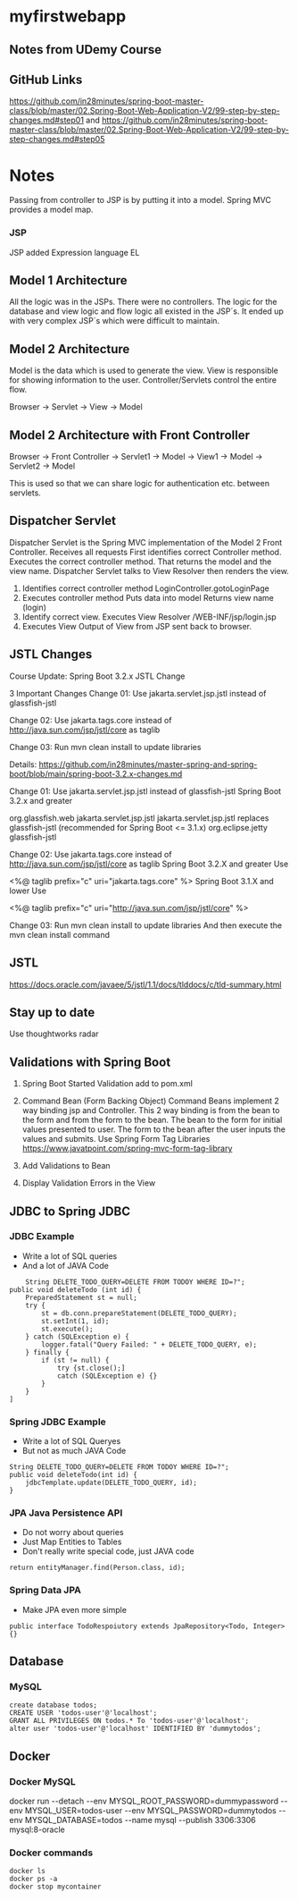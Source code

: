 # myfirstwebapp
## Notes from UDemy Course

## GitHub Links
https://github.com/in28minutes/spring-boot-master-class/blob/master/02.Spring-Boot-Web-Application-V2/99-step-by-step-changes.md#step01
and
https://github.com/in28minutes/spring-boot-master-class/blob/master/02.Spring-Boot-Web-Application-V2/99-step-by-step-changes.md#step05

# Notes
Passing from controller to JSP is by putting it into a model.
Spring MVC provides a model map.

### JSP
JSP added Expression language EL

## Model 1 Architecture
All the logic was in the JSPs. There were no controllers. The logic for the database and view logic and flow logic all existed in the JSP´s. It ended up with very complex JSP´s which were difficult to maintain.

## Model 2 Architecture
Model is the data which is used to generate the view.
View is responsible for showing information to the user.
Controller/Servlets control the entire flow.

Browser -> Servlet -> View -> Model

## Model 2 Architecture with Front Controller
Browser -> Front Controller -> Servlet1 -> Model
								-> View1 -> Model
								-> Servlet2 -> Model
								
This is used so that we can share logic for authentication etc. between servlets.

## Dispatcher Servlet
Dispatcher Servlet is the Spring MVC implementation of the Model 2 Front Controller.
Receives all requests
First identifies correct Controller method.
Executes the correct controller method.
That returns the model and the view name.
Dispatcher Servlet talks to View Resolver then renders the view.

1. Identifies correct controller method
LoginController.gotoLoginPage
2. Executes controller method
Puts data into model
Returns view name (login)
3. Identify correct view.
Executes View Resolver 
/WEB-INF/jsp/login.jsp
4. Executes View
Output of View from JSP sent back to browser.

## JSTL Changes
Course Update: Spring Boot 3.2.x JSTL Change


3 Important Changes
Change 01: Use jakarta.servlet.jsp.jstl instead of glassfish-jstl

Change 02: Use jakarta.tags.core instead of http://java.sun.com/jsp/jstl/core as taglib

Change 03: Run mvn clean install to update libraries



Details: https://github.com/in28minutes/master-spring-and-spring-boot/blob/main/spring-boot-3.2.x-changes.md


Change 01: Use jakarta.servlet.jsp.jstl instead of glassfish-jstl
Spring Boot 3.2.x and greater

<dependency>
    <groupId>org.glassfish.web</groupId>
    <artifactId>jakarta.servlet.jsp.jstl</artifactId>
</dependency>
jakarta.servlet.jsp.jstl replaces glassfish-jstl (recommended for Spring Boot <= 3.1.x)

<dependency>
     <groupId>org.eclipse.jetty</groupId>
     <artifactId>glassfish-jstl</artifactId>
</dependency>


Change 02: Use jakarta.tags.core instead of http://java.sun.com/jsp/jstl/core as taglib
Spring Boot 3.2.X and greater
Use

<%@ taglib prefix="c" uri="jakarta.tags.core" %>
Spring Boot 3.1.X and lower
Use

<%@ taglib prefix="c" uri="http://java.sun.com/jsp/jstl/core" %>


Change 03: Run mvn clean install to update libraries
And then execute the mvn clean install command


								
## JSTL
https://docs.oracle.com/javaee/5/jstl/1.1/docs/tlddocs/c/tld-summary.html


## Stay up to date
Use thoughtworks radar

## Validations with Spring Boot
1. Spring Boot Started Validation
	add to pom.xml
2. Command Bean (Form Backing Object)
	Command Beans implement 2 way binding jsp and Controller. This 2 way binding is from the bean to the form and from the form to the bean. The bean to the form for initial values presented to user. The form to the bean after the user inputs the values and submits.
	Use Spring Form Tag Libraries
	https://www.javatpoint.com/spring-mvc-form-tag-library
	
	
3. Add Validations to Bean
4. Display Validation Errors in the View



##  JDBC to Spring JDBC

### JDBC Example
* Write a lot of SQL queries
* And a lot of JAVA Code

```
	String DELETE_TODO_QUERY=DELETE FROM TODOY WHERE ID=?";
public void deleteTodo (int id) {
	PreparedStatement st = null;
	try {
		st = db.conn.prepareStatement(DELETE_TODO_QUERY);
		st.setInt(1, id);
		st.execute();
	} catch (SQLException e) {
		logger.fatal("Query Failed: " + DELETE_TODO_QUERY, e);
	} finally {
		if (st != null) {
			try {st.close();]
			catch (SQLException e) {}
		}
	}
]	
```

### Spring JDBC Example
* Write a lot of SQL Queryes
* But not as much JAVA Code

```
String DELETE_TODO_QUERY=DELETE FROM TODOY WHERE ID=?";
public void deleteTodo(int id) {
	jdbcTemplate.update(DELETE_TODO_QUERY, id);	
}
```

### JPA Java Persistence API
* Do not worry about queries
* Just Map Entities to Tables
* Don't really write special code, just JAVA code

```
return entityManager.find(Person.class, id);
```

### Spring Data JPA
* Make JPA even more simple

```
public interface TodoRespoiutory extends JpaRepository<Todo, Integer>{}
```

## Database
### MySQL
```
create database todos;
CREATE USER 'todos-user'@'localhost';
GRANT ALL PRIVILEGES ON todos.* To 'todos-user'@'localhost';
alter user 'todos-user'@'localhost' IDENTIFIED BY 'dummytodos';
```



## Docker

### Docker MySQL
docker run --detach --env MYSQL_ROOT_PASSWORD=dummypassword --env MYSQL_USER=todos-user --env MYSQL_PASSWORD=dummytodos --env MYSQL_DATABASE=todos --name mysql --publish 3306:3306 mysql:8-oracle


### Docker commands

```
docker ls
docker ps -a
docker stop mycontainer
```





	
